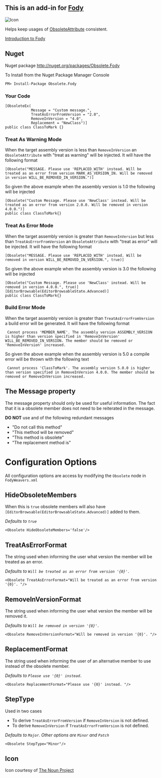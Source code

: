 ## This is an add-in for [Fody](https://github.com/Fody/Fody/) 

![Icon](https://raw.github.com/Fody/Obsolete/master/Icons/package_icon.png)

Helps keep usages of [ObsoleteAttribute](http://msdn.microsoft.com/en-us/library/fwz0y5c2) consistent.

[Introduction to Fody](http://github.com/Fody/Fody/wiki/SampleUsage)

## Nuget

Nuget package http://nuget.org/packages/Obsolete.Fody 

To Install from the Nuget Package Manager Console 
    
    PM> Install-Package Obsolete.Fody

### Your Code

    [ObsoleteEx(
                Message = "Custom message.", 
                TreatAsErrorFromVersion = "2.0", 
                RemoveInVersion = "4.0", 
                Replacement = "NewClass")]
    public class ClassToMark {}

### Treat As Warning Mode

When the target assembly version is less than `RemoveInVersion` an `ObsoleteAttribute` with "treat as warning" will be injected. It will have the following format

    [Obsolete("MESSAGE. Please use 'REPLACED_WITH' instead. Will be treated as an error from version MARK_AS_VERSION_IN. Will be removed in version WILL_BE_REMOVED_IN_VERSION.")]

So given the above example when the assembly version is 1.0 the following will be injected

    [Obsolete("Custom Message. Please use 'NewClass' instead. Will be treated as an error from version 2.0.0. Will be removed in version 4.0.0.")]
    public class ClassToMark{}

### Treat As Error Mode

When the target assembly version is greater than `RemoveInVersion` but less than `TreatAsErrorFromVersion` an `ObsoleteAttribute` with "treat as error" will be injected. It will have the following format

    [Obsolete("MESSAGE. Please use 'REPLACED_WITH' instead. Will be removed in version WILL_BE_REMOVED_IN_VERSION.", true)]

So given the above example when the assembly version is 3.0 the following will be injected

    [Obsolete("Custom Message. Please use 'NewClass' instead. Will be removed in version 4.0.0.", true)]
    [EditorBrowsable(EditorBrowsableState.Advanced)]
    public class ClassToMark{}

### Build Error Mode

When the target assembly version is greater  than `TreatAsErrorFromVersion` a build error will be generated. It will have the following format

     Cannot process 'MEMBER_NAME'. The assembly version ASSEMBLY_VERSION is higher than version specified in 'RemoveInVersion' WILL_BE_REMOVED_IN_VERSION. The member should be removed or 'RemoveInVersion' increased.
    
So given the above example when the assembly version is 5.0 a compile error will be thrown with the following text

     Cannot process 'ClassToMark'. The assembly version 5.0.0 is higher than version specified in RemoveInVersion 4.0.0. The member should be removed or RemoveInVersion increased.

## The Message property 

The message property should only be used for useful information. The fact that it is a obsolete member does not need to be reiterated in the message.

**DO NOT**  use and of the following redundant messages

 * "Do not call this method"
 * "This method will be removed"
 * "This method is obsolete"
 * "The replacement method is"

# Configuration Options

All configuration options are access by modifying the `Obsolete` node in `FodyWeavers.xml`

## HideObsoleteMembers

When this is `true` obsolete members will also have `[EditorBrowsable(EditorBrowsableState.Advanced)]` added to them.

*Defaults to `true`*

    <Obsolete HideObsoleteMembers='false'/>

## TreatAsErrorFormat

The string used when informing the user what version the member will be treated as an error.

*Defaults to  `Will be treated as an error from version '{0}'. `*

    <Obsolete TreatAsErrorFormat="Will be treated as an error from version '{0}'. "/>

## RemoveInVersionFormat

The string used when informing the user what version the member will be removed it.

*Defaults to  `Will be removed in version '{0}'. `*

    <Obsolete RemoveInVersionFormat="Will be removed in version '{0}'. "/>

## ReplacementFormat

The string used when informing the user of an alternative member to use instead of the obsolete member.

*Defaults to `Please use '{0}' instead. `*

    <Obsolete ReplacementFormat="Please use '{0}' instead. "/>

## StepType

Used in two cases

 * To derive `TreatAsErrorFromVersion` if `RemoveInVersion` is not defined.
 * To derive `RemoveInVersion` if `TreatAsErrorFromVersion` is not defined.   

*Defaults to  `Major`. Other options are `Minor` and `Patch`*

    <Obsolete StepType="Minor"/>

## Icon

Icon courtesy of [The Noun Project](http://thenounproject.com)


